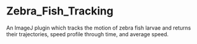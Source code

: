 # Zebra_Fish_Tracking
An ImageJ plugin which tracks the motion of zebra fish larvae and returns their trajectories, speed profile through time, and average speed. 
